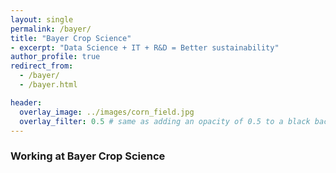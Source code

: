 ```yaml
---
layout: single
permalink: /bayer/
title: "Bayer Crop Science"
- excerpt: "Data Science + IT + R&D = Better sustainability"
author_profile: true
redirect_from:
  - /bayer/
  - /bayer.html

header:
  overlay_image: ../images/corn_field.jpg
  overlay_filter: 0.5 # same as adding an opacity of 0.5 to a black background
---
```


### Working at Bayer Crop Science
